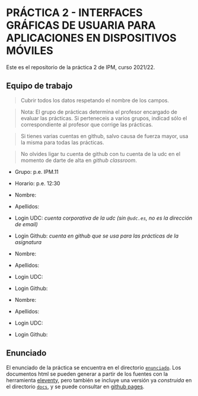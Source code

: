# PRÁCTICA 2 - INTERFACES GRÁFICAS DE USUARIA PARA APLICACIONES EN DISPOSITIVOS MÓVILES

Este es el repositorio de la práctica 2 de IPM, curso 2021/22.


## Equipo de trabajo

  > Cubrir todos los datos respetando el nombre de los campos.

  > Nota: El grupo de prácticas determina el profesor encargado de
  > evaluar las prácticas. Si perteneceis a varios grupos, indicad
  > sólo el correspondiente al profesor que corrige las prácticas.
  
  > Si tienes varias cuentas en github, salvo causa de fuerza mayor,
  > usa la misma para todas las prácticas.
  
  > No olvides ligar tu cuenta de github con tu cuenta de la udc en el
  > momento de darte de alta en _github classroom_.
  
  
  * Grupo: p.e. IPM.11
  * Horario: p.e. 12:30
  
  * Nombre:
  * Apellidos:
  * Login UDC: _cuenta corporativa de la udc (sin `@udc.es`, no es la dirección de email)_
  * Login Github: _cuenta en github que se usa para las prácticas de la asignatura_
  
  * Nombre:
  * Apellidos:
  * Login UDC:
  * Login Github:

  * Nombre:
  * Apellidos:
  * Login UDC:
  * Login Github:


## Enunciado

El enunciado de la práctica se encuentra en el directorio
[`enunciado`](enunciado/). Los documentos html se pueden generar a
partir de los fuentes con la herramienta
[eleventy](https://www.11ty.dev/), pero también se incluye una versión
ya _construida_ en el directorio [`docs`](docs/index.html), y se puede consultar
en [github pages](https://ipm-fic.github.io/assignment-202122-02/).
